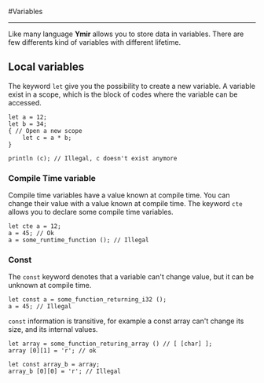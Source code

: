 #Variables
<hr>

Like many language **Ymir** allows you to store data in
variables. There are few differents kind of variables with different
lifetime. 

## Local variables

The keyword `let` give you the possibility to create a new variable. A
variable exist in a scope, which is the block of codes where the
variable can be accessed. 

```ymir
let a = 12;
let b = 34;
{ // Open a new scope
	let c = a * b;
} 

println (c); // Illegal, c doesn't exist anymore
```

### Compile Time variable

Compile time variables have a value known at compile time. You can
change their value with a value known at compile time. 
The keyword `cte` allows you to declare some compile time variables.

```ymir
let cte a = 12;
a = 45; // Ok
a = some_runtime_function (); // Illegal
```

### Const

The `const` keyword denotes that a variable can't change value, but it
can be unknown at compile time. 

```ymir
let const a = some_function_returning_i32 ();
a = 45; // Illegal
```

`const` information is transitive, for example a const array can't
change its size, and its internal values.

```ymir
let array = some_function_returing_array () // [ [char] ];
array [0][1] = 'r'; // ok

let const array_b = array;
array_b [0][0] = 'r'; // Illegal
```
